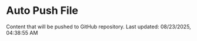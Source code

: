 # Auto Push File

Content that will be pushed to GitHub repository.
Last updated: 08/23/2025, 04:38:55 AM